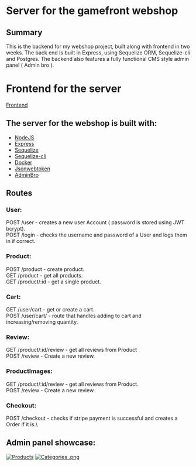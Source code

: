 # Server for the gamefront webshop

## Summary
This is the backend for my webshop project, built along with frontend in two weeks. The back end is built in Express, using Sequelize ORM, Sequelize-cli and Postgres.
The backend also features a fully functional CMS style admin panel ( Admin bro ). 

# Frontend for the server
 [Frontend](https://github.com/seaofbytes/gamefront_client)


## The server for the webshop is built with: 
- [NodeJS](https://nodejs.org/en/https://reactjs.org/)
- [Express](https://www.npmjs.com/package/jsonwebtoken)
- [Sequelize](https://sequelize.org/)
- [Sequelize-cli](https://github.com/sequelize/cli)
- [Docker](https://www.docker.com/)
- [Jsonwebtoken](https://www.npmjs.com/package/jsonwebtoken)   
- [AdminBro](https://github.com/SoftwareBrothers/admin-bro) 


## Routes
### User:
POST /user - creates a new user Account ( password is stored using JWT bcrypt).\
POST /login - checks the username and password of a User and logs them in if correct.


### Product:
POST /product - create product.\
GET /product - get all products.\
GET /product/:id - get a single product.

### Cart:
GET /user/cart - get or create a cart.\
POST /user/cart/ - route that handles adding to cart and increasing/removing quantity.

### Review:
GET /product/:id/review - get all reviews from Product\
POST /review - Create a new review.

### ProductImages:
GET /product/:id/review - get all reviews from Product.\
POST /review - Create a new review.

### Checkout:
POST /checkout - checks if stripe payment is successful and creates a Order if it is.\


## Admin panel showcase:
[![Products](https://imgshare.io/images/2020/04/06/admin1.png)](https://imgshare.io/image/1Ygfg)
[![Categories
.png](https://imgshare.io/images/2020/04/06/admin2.png)](https://imgshare.io/image/1YVH7)

